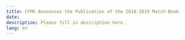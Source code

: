```yaml
---
title: CFMS Announces the Publication of the 2018-2019 Match Book
date:
description: Please fill in description here.
lang: en
---
```

